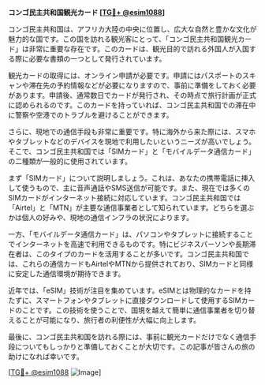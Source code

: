 **コンゴ民主共和国観光カード [[TG💪+ @esim1088](https://t.me/s/esim1088)]**

コンゴ民主共和国は、アフリカ大陸の中央に位置し、広大な自然と豊かな文化が魅力的な国です。この国を訪れる観光客にとって、「コンゴ民主共和国観光カード」は非常に重要な存在です。このカードは、観光目的で訪れる外国人が入国する際に必要な書類の一つとして発行されています。

観光カードの取得には、オンライン申請が必要です。申請にはパスポートのスキャンや滞在先の予約情報などが必要になりますので、事前に準備をしておく必要があります。申請後、通常数日でカードが発行され、その時点で旅行計画が正式に認められるのです。このカードを持っていれば、コンゴ民主共和国での滞在中に警察や空港でのトラブルを避けることができます。

さらに、現地での通信手段も非常に重要です。特に海外から来た際には、スマホやタブレットなどのデバイスを現地で利用したいというニーズが高いでしょう。そこで、コンゴ民主共和国では「SIMカード」と「モバイルデータ通信カード」の二種類が一般的に使用されています。

まず「SIMカード」について説明しましょう。これは、あなたの携帯電話に挿入して使うもので、主に音声通話やSMS送信が可能です。また、現在では多くのSIMカードがインターネット接続に対応しています。コンゴ民主共和国では「Airtel」と「MTN」が主要な通信事業者として知られています。どちらを選ぶかは個人の好みや、現地の通信インフラの状況によります。

一方、「モバイルデータ通信カード」は、パソコンやタブレットに接続することでインターネットを高速で利用できるものです。特にビジネスパーソンや長期滞在者は、このタイプのカードを活用することが多いです。コンゴ民主共和国では、これらの通信カードもAirtelやMTNから提供されており、SIMカードと同様に安定した通信環境が期待できます。

近年では、「eSIM」技術が注目を集めています。eSIMとは物理的なカードを持たずに、スマートフォンやタブレットに直接ダウンロードして使用するSIMカードのことです。この技術を使うことで、国境を越えて簡単に通信事業者を切り替えることが可能になり、旅行者の利便性が大幅に向上します。

最後に、コンゴ民主共和国を訪れる際には、事前に観光カードだけでなく通信手段についてもしっかりと準備しておくことが大切です。この記事が皆さんの旅の助けになれば幸いです。

[[TG💪+ @esim1088](https://t.me/s/esim1088) ![Image](https://i.postimg.cc/Y0z9fWf4/image.png)]